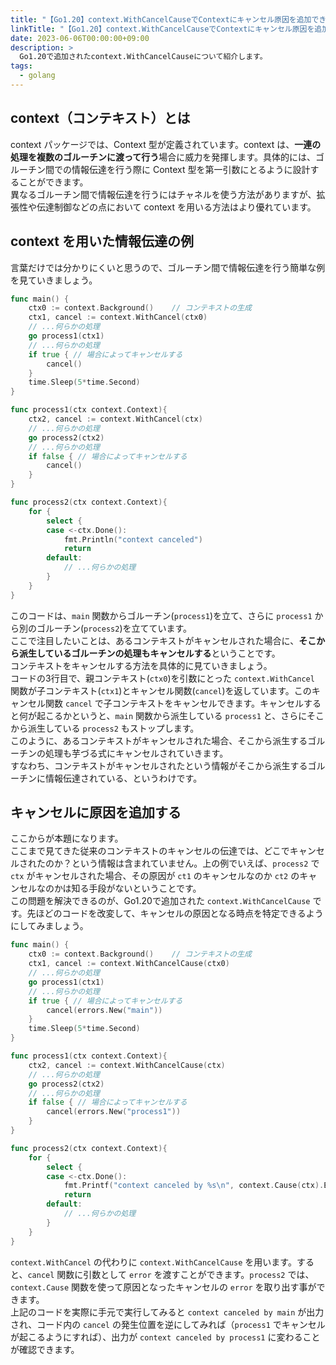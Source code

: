 ```yaml
---
title: "【Go1.20】context.WithCancelCauseでContextにキャンセル原因を追加できるようになりました "
linkTitle: "【Go1.20】context.WithCancelCauseでContextにキャンセル原因を追加できるようになりました "
date: 2023-06-06T00:00:00+09:00
description: >
  Go1.20で追加されたcontext.WithCancelCauseについて紹介します。
tags:
  - golang
---
```


## context（コンテキスト）とは
context パッケージでは、Context 型が定義されています。context は、**一連の処理を複数のゴルーチンに渡って行う**場合に威力を発揮します。具体的には、ゴルーチン間での情報伝達を行う際に Context 型を第一引数にとるように設計することができます。  
異なるゴルーチン間で情報伝達を行うにはチャネルを使う方法がありますが、拡張性や伝達制御などの点において context を用いる方法はより優れています。

## context を用いた情報伝達の例
言葉だけでは分かりにくいと思うので、ゴルーチン間で情報伝達を行う簡単な例を見ていきましょう。
```go
func main() {
	ctx0 := context.Background()	// コンテキストの生成
	ctx1, cancel := context.WithCancel(ctx0)
	// ...何らかの処理
	go process1(ctx1)
	// ...何らかの処理
	if true { // 場合によってキャンセルする
		cancel()
	}
	time.Sleep(5*time.Second)
}

func process1(ctx context.Context){
	ctx2, cancel := context.WithCancel(ctx)
	// ...何らかの処理
	go process2(ctx2)
	// ...何らかの処理
	if false { // 場合によってキャンセルする
		cancel()
	}
}

func process2(ctx context.Context){
	for {
		select {
		case <-ctx.Done():
			fmt.Println("context canceled")
			return 
		default:
			// ...何らかの処理
		}
	}
}
```
このコードは、`main` 関数からゴルーチン(`process1`)を立て、さらに `process1` から別のゴルーチン(`process2`)を立てています。  
ここで注目したいことは、あるコンテキストがキャンセルされた場合に、**そこから派生しているゴルーチンの処理もキャンセルする**ということです。  
コンテキストをキャンセルする方法を具体的に見ていきましょう。  
コードの3行目で、親コンテキスト(`ctx0`)を引数にとった `context.WithCancel` 関数が子コンテキスト(`ctx1`)とキャンセル関数(`cancel`)を返しています。このキャンセル関数 `cancel` で子コンテキストをキャンセルできます。キャンセルすると何が起こるかというと、`main` 関数から派生している `process1` と、さらにそこから派生している `process2` もストップします。  
このように、あるコンテキストがキャンセルされた場合、そこから派生するゴルーチンの処理も芋づる式にキャンセルされていきます。  
すなわち、コンテキストがキャンセルされたという情報がそこから派生するゴルーチンに情報伝達されている、というわけです。

## キャンセルに原因を追加する
ここからが本題になります。  
ここまで見てきた従来のコンテキストのキャンセルの伝達では、どこでキャンセルされたのか？という情報は含まれていません。上の例でいえば、`process2` で `ctx` がキャンセルされた場合、その原因が `ct1` のキャンセルなのか `ct2` のキャンセルなのかは知る手段がないということです。  
この問題を解決できるのが、Go1.20で追加された `context.WithCancelCause` です。先ほどのコードを改変して、キャンセルの原因となる時点を特定できるようにしてみましょう。
```go
func main() {
	ctx0 := context.Background()	// コンテキストの生成
	ctx1, cancel := context.WithCancelCause(ctx0)
	// ...何らかの処理
	go process1(ctx1)
	// ...何らかの処理
	if true { // 場合によってキャンセルする
		cancel(errors.New("main"))
	}
	time.Sleep(5*time.Second)
}

func process1(ctx context.Context){
	ctx2, cancel := context.WithCancelCause(ctx)
	// ...何らかの処理
	go process2(ctx2)
	// ...何らかの処理
	if false { // 場合によってキャンセルする
		cancel(errors.New("process1"))
	}
}

func process2(ctx context.Context){
	for {
		select {
		case <-ctx.Done():
			fmt.Printf("context canceled by %s\n", context.Cause(ctx).Error())
			return 
		default:
			// ...何らかの処理
		}
	}
}
```
`context.WithCancel` の代わりに `context.WithCancelCause` を用います。すると、`cancel` 関数に引数として `error` を渡すことができます。`process2` では、`context.Cause` 関数を使って原因となったキャンセルの `error` を取り出す事ができます。  
上記のコードを実際に手元で実行してみると `context canceled by main` が出力され、コード内の `cancel` の発生位置を逆にしてみれば（`process1` でキャンセルが起こるようにすれば）、出力が `context canceled by process1` に変わることが確認できます。  

